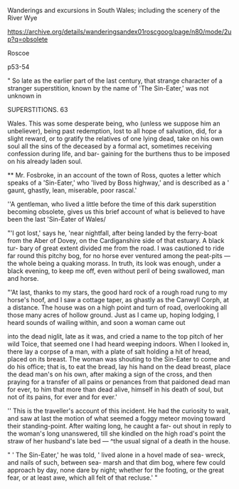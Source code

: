 
Wanderings and excursions in South Wales; including the scenery of the River Wye

https://archive.org/details/wanderingsandex01roscgoog/page/n80/mode/2up?q=obsolete

Roscoe

p53-54

" So late as the earlier part of the last century, that 
strange character of a stranger superstition, known by 
the name of 'The Sin-Eater,' was not unknown in 



SUPERSTITIONS. 63 

Wales. This was some desperate being, who (unless 
we suppose him an unbeliever), being past redemption, 
lost to all hope of salvation, did, for a slight reward, or 
to gratify the relatives of one lying dead, take on his 
own soul all the sins of the deceased by a formal act, 
sometimes receiving confession during life, and bar- 
gaining for the burthens thus to be imposed on his 
already laden soul. 

** Mr. Fosbroke, in an account of the town of Ross, 
quotes a letter which speaks of a 'Sin-Eater,' who 
'lived by Boss highway,' and is described as a ' gaunt, 
ghastly, lean, miserable, poor rascal.' 

''A gentleman, who lived a little before the time of 
this dark superstition becoming obsolete, gives us this 
brief account of what is believed to have been the last 
'Sin-Eater of Wales/ 

"'I got lost,' says he, 'near nightfall, after being 
landed by the ferry-boat from the Aber of Dovey, on 
the Cardiganshire side of that estuary. A black tur- 
bary of great extent divided me from the road. I was 
cautioned to ride far round this pitchy bog, for no 
horse ever ventured among the peat-pits — the whole 
being a quaking morass. In truth, its look was enough, 
under a black evening, to keep me off, even without 
peril of being swallowed, man and horse. 

"'At last, thanks to my stars, the good hard rock of 
a rough road rung to my horse's hoof, and I saw a 
cottage taper, as ghastly as the Canwyll Corph, at 
a distance. The house was on a high point and turn 
of road, overlooking all those many acres of hollow 
ground. Just as I came up, hoping lodging, I heard 
sounds of wailing within, and soon a woman came out 
 

into the dead niglit, late as it was, and cried a name to 
the top pitch of her wild Toice, that seemed one I had 
heard weeping indoors. When I looked in, there lay 
a corpse of a man, with a plate of salt holding a hit of 
hread, placed on its breast. The woman was shouting 
to the Sin-Eater to come and do his office; that is, to 
eat the bread, lay his hand on the dead breast, place 
the dead man's on his own, after making a sign of the 
cross, and then praying for a transfer of all pains or 
penances from that paidoned dead man for ever, to 
him that more than dead alive, himself in his death of 
soul, but not of its pains, for ever and for ever.' 

'' This is the traveller's account of this incident. He 
had the curiosity to wait, and saw at last the motion 
of what seemed a foggy meteor moving toward their 
standing-point. After waiting long, he caught a far- 
out shout in reply to the woman's long unanswered, 
till she kindled on the high road's point the straw of 
her husband's late bed — ^the usual signal of a death in 
the house. 

" ' The Sin-Eater,' he was told, ' lived alone in a hovel 
made of sea- wreck, and nails of such, between sea- 
marsh and that dim bog, where few could approach by 
day, none dare by night; whether for the footing, or 
the great fear, or at least awe, which all felt of that 
recluse.' " 

